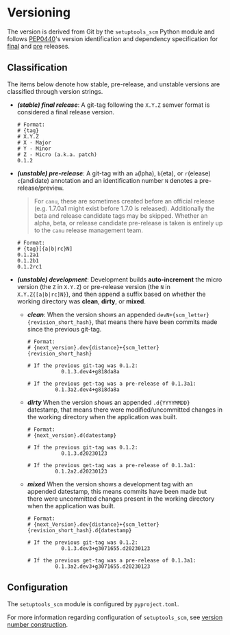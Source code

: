 # Versioning

The version is derived from Git by the `setuptools_scm` Python module and follows [PEP0440](https://peps.python.org/pep-0440/#abstract)'s version identification
and dependency specification for [final](https://peps.python.org/pep-0440/#final-releases) and [pre](https://peps.python.org/pep-0440/#pre-releases) releases.

## Classification

The items below denote how stable, pre-release, and unstable versions are classified through
version strings.

* ***(stable) final release***: A git-tag following the `X.Y.Z` semver format is considered a final release version.

    ```text
    # Format:
    # {tag}
    # X.Y.Z
    # X - Major
    # Y - Minor
    # Z - Micro (a.k.a. patch)
    0.1.2
    ```

- ***(unstable) pre-release***: A git-tag with an `a`(lpha), `b`(eta), or `r`(elease) `c`(andidate) annotation and an identification number `N` denotes a pre-release/preview.

  > For `canu`, these are sometimes created before an official release (e.g. 1.7.0a1 might exist before 1.7.0 is released).
  > Additionally the beta and release candidate tags may be skipped.
  > Whether an alpha, beta, or release candidate pre-release is taken is entirely up to the `canu` release management team.

    ```text
    # Format:
    # {tag}[{a|b|rc}N]
    0.1.2a1
    0.1.2b1
    0.1.2rc1
    ```

- ***(unstable) development***: Development builds **auto-increment** the micro version (the `Z` in `X.Y.Z`) or pre-release version (the `N` in `X.Y.Z{[a|b|rc]N}`), and
  then append a suffix based on whether the working directory was **clean**, **dirty**, or **mixed**.

    - ***clean***: When the version shows an appended `devN+{scm_letter}{revision_short_hash}`, that means there have been commits made since the previous git-tag.

        ```text
        # Format:
        # {next_version}.dev{distance}+{scm_letter}{revision_short_hash}
      
        # If the previous git-tag was 0.1.2:
                   0.1.3.dev4+g818da8a
        
        # If the previous get-tag was a pre-release of 0.1.3a1:
                 0.1.3a2.dev4+g818da8a
        ```

    - ***dirty*** When the version shows an appended `.d{YYYYMMDD}` datestamp, that means there were modified/uncommitted changes in the working directory when the application was built.

        ```text
        # Format:
        # {next_version}.d(datestamp}

        # If the previous git-tag was 0.1.2:
                   0.1.3.d20230123

        # If the previous get-tag was a pre-release of 0.1.3a1:
                 0.1.2a2.d20230123
        ```

    - ***mixed*** When the version shows a development tag with an appended datestamp, this means commits have been made but there were uncommitted changes present in the working directory when the application was built.

        ```text
        # Format:
        # {next_Version}.dev{distance}+{scm_letter}{revision_short_hash}.d{datestamp}

        # If the previous git-tag was 0.1.2:
                   0.1.3.dev3+g3071655.d20230123
        
        # If the previous get-tag was a pre-release of 0.1.3a1:
                 0.1.3a2.dev3+g3071655.d20230123
        ```

## Configuration

The `setuptools_scm` module is configured by `pyproject.toml`.

For more information regarding configuration of `setuptools_scm`, see [version number construction](https://github.com/pypa/setuptools_scm/#version-number-construction).
